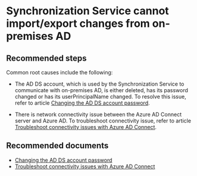 <properties
    pageTitle="Synchronization Service cannot import/export changes from on-premises AD"
    description="Synchronization Service cannot import/export changes from on-premises AD"
    service="microsoft.aad"
    resource="Microsoft_AAD_IAM"
    authors="cychua"
    displayOrder="225"
    selfHelpType="resource"
    supportTopicIds=""
    resourceTags="directory_ad_connect"
    productPesIds=""
    cloudEnvironments="public"
	articleId="5ff2b37b-4313-42db-b9f0-2a0fc89172c6"
	ownershipId="AzureIdentity_User"
/>

# Synchronization Service cannot import/export changes from on-premises AD

## **Recommended steps**
Common root causes include the following:

* The AD DS account, which is used by the Synchronization Service to communicate with on-premises AD, is either deleted, has its password changed or has its userPrincipalName changed. To resolve this issue, refer to article [Changing the AD DS account password](https://docs.microsoft.com/azure/active-directory/connect/active-directory-aadconnectsync-change-addsacct-pass).

* There is network connectivity issue between the Azure AD Connect server and Azure AD. To troubleshoot connectivity issue, refer to article [Troubleshoot connectivity issues with Azure AD Connect](https://docs.microsoft.com/azure/active-directory/connect/active-directory-aadconnect-troubleshoot-connectivity).

## **Recommended documents**
* [Changing the AD DS account password](https://docs.microsoft.com/azure/active-directory/connect/active-directory-aadconnectsync-change-addsacct-pass)   
* [Troubleshoot connectivity issues with Azure AD Connect](https://docs.microsoft.com/azure/active-directory/connect/active-directory-aadconnect-troubleshoot-connectivity)  
